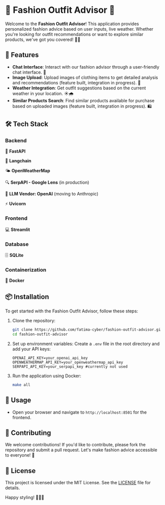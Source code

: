 # 👗 Fashion Outfit Advisor 🌟

Welcome to the **Fashion Outfit Advisor**! This application provides personalized fashion advice based on user inputs, live weather. Whether you're looking for outfit recommendations or want to explore similar products, we've got you covered! 👗👖

## 🚀 Features

- **Chat Interface**: Interact with our fashion advisor through a user-friendly chat interface. 💬
- **Image Upload**: Upload images of clothing items to get detailed analysis and recommendations (feature built, integration in progress). 📸
- **Weather Integration**: Get outfit suggestions based on the current weather in your location. ☀️🌧️
- **Similar Products Search**: Find similar products available for purchase based on uploaded images (feature built, integration in progress). 🛍️

## 🛠️ Tech Stack

### Backend
🚀 **FastAPI**

🧠 **Langchain**

🌤️ **OpenWeatherMap**

🔍 **SerpAPI - Google Lens** (in production)

🤖 **LLM Vendor: OpenAI** (moving to Anthropic)

⚡ **Uvicorn**

### Frontend 
💻 **Streamlit**

### Database
🗄️ **SQLite**

### Containerization
🐳 **Docker**

## 📦 Installation

To get started with the Fashion Outfit Advisor, follow these steps:

1. Clone the repository:
   ```bash
   git clone https://github.com/fatima-cyber/fashion-outfit-advisor.git
   cd fashion-outfit-advisor
   ```

2. Set up environment variables:
   Create a `.env` file in the root directory and add your API keys:
   ```
   OPENAI_API_KEY=your_openai_api_key
   OPENWEATHERMAP_API_KEY=your_openweathermap_api_key
   SERPAPI_API_KEY=your_serpapi_key #currently not used
   ```

3. Run the application using Docker:
   ```bash
   make all
   ```

## 🎨 Usage

- Open your browser and navigate to `http://localhost:8501` for the frontend.

## 🤝 Contributing

We welcome contributions! If you'd like to contribute, please fork the repository and submit a pull request. Let's make fashion advice accessible to everyone! 💖

## 📄 License

This project is licensed under the MIT License. See the [LICENSE](LICENSE) file for details.

Happy styling! 🎉👗✨

